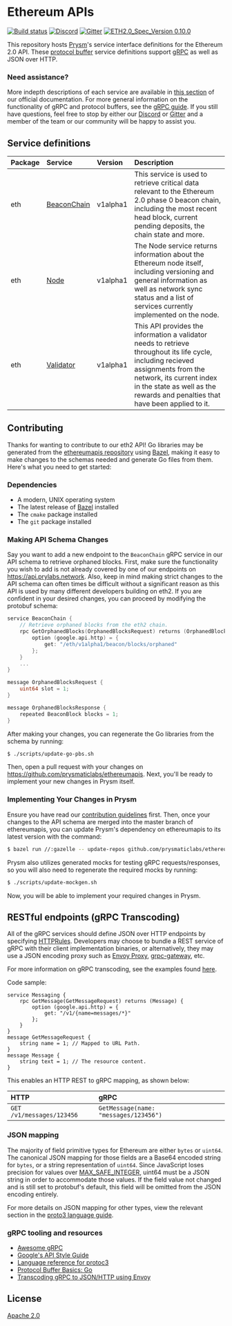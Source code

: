# Ethereum APIs

[![Build status](https://badge.buildkite.com/62be08099e9e228b165c2dba69c637eb9ca7a1ca95efd54b9f.svg?branch=master)](https://buildkite.com/prysmatic-labs/ethereum-apis)
[![Discord](https://user-images.githubusercontent.com/7288322/34471967-1df7808a-efbb-11e7-9088-ed0b04151291.png)](https://discord.gg/KSA7rPr)
[![Gitter](https://badges.gitter.im/Join%20Chat.svg)](https://gitter.im/prysmaticlabs/geth-sharding?utm_source=badge&utm_medium=badge&utm_campaign=pr-badge)
[![ETH2.0_Spec_Version 0.10.0](https://img.shields.io/badge/ETH2.0%20Spec%20Version-v0.10.0-blue.svg)](https://github.com/ethereum/eth2.0-specs/releases/tag/v0.10.0)


This repository hosts [Prysm](https://github.com/prysmaticlabs/prysm/)'s service interface definitions for the Ethereum 2.0 API. These [protocol buffer](https://developers.google.com/protocol-buffers/) service definitions support [gRPC](https://grpc.io/) as well as JSON over HTTP.

### Need assistance?
More indepth descriptions of each service are available in [this section](https://prysmaticlabs.gitbook.io/prysm/how-prysm-works/ethereum-2.0-public-api) of our official documentation. For more general information on the functionality of gRPC and protocol buffers, see the [gRPC guide](https://grpc.io/docs/guides/). If you still have questions, feel free to stop by either our [Discord](https://discord.gg/KSA7rPr) or [Gitter](https://gitter.im/prysmaticlabs/geth-sharding?utm_source=badge&utm_medium=badge&utm_campaign=pr-badge) and a member of the team or our community will be happy to assist you.

## Service definitions

| Package | Service | Version | Description |
| :--- | :--- | :--- | :--- |
| eth | [BeaconChain](https://github.com/prysmaticlabs/ethereumapis/blob/master/eth/v1alpha1/beacon_chain.proto#L36) | v1alpha1 | This service is used to retrieve critical data relevant to the Ethereum 2.0 phase 0 beacon chain, including the most recent head block, current pending deposits, the chain state and more. |
| eth | [Node](https://github.com/prysmaticlabs/ethereumapis/blob/master/eth/v1alpha1/node.proto#L33) | v1alpha1 | The Node service returns information about the Ethereum node itself, including versioning and general information as well as network sync status and a list of services currently implemented on the node. |
| eth | [Validator](https://github.com/prysmaticlabs/ethereumapis/blob/master/eth/v1alpha1/validator.proto) | v1alpha1 | This API provides the information a validator needs to retrieve throughout its life cycle, including recieved assignments from the network, its current index in the state as well as the rewards and penalties that have been applied to it. |

## Contributing

Thanks for wanting to contribute to our eth2 API! Go libraries may be generated from the [ethereumapis repository](https://github.com/prysmaticlabs/ethereumapis) using [Bazel](https://bazel.build), making it easy to make changes to the schemas needed and generate Go files from them. Here's what you need to get started:

### Dependencies

- A modern, UNIX operating system
- The latest release of [Bazel](https://docs.bazel.build/versions/master/install.html) installed
- The `cmake` package installed
- The `git` package installed

### Making API Schema Changes

Say you want to add a new endpoint to the `BeaconChain` gRPC service in our API schema to retrieve orphaned blocks. First, make sure the functionality you wish to add is not already covered by one of our endpoints on https://api.prylabs.network. Also, keep in mind making strict changes to the API schema can often times be difficult without a significant reason as this API is used by many different developers building on eth2. If you are confident in your desired changes, you can proceed by modifying the protobuf schema:

```go
service BeaconChain {
    // Retrieve orphaned blocks from the eth2 chain.
    rpc GetOrphanedBlocks(OrphanedBlocksRequest) returns (OrphanedBlocksResponse) {
        option (google.api.http) = {
            get: "/eth/v1alpha1/beacon/blocks/orphaned"
        };
    }
    ...
}

message OrphanedBlocksRequest {
    uint64 slot = 1;
}

message OrphanedBlocksResponse {
    repeated BeaconBlock blocks = 1;
}
```

After making your changes, you can regenerate the Go libraries from the schema by running:

```bash
$ ./scripts/update-go-pbs.sh
```

Then, open a pull request with your changes on https://github.com/prysmaticlabs/ethereumapis. Next, you'll be ready to implement your new changes in Prysm itself.

### Implementing Your Changes in Prysm

Ensure you have read our [contribution guidelines](https://docs.prylabs.network/docs/contribute/contribution-guidelines/) first. Then, once your changes to the API schema are merged into the master branch of ethereumapis, you can update Prysm's dependency on ethereumapis to its latest version with the command:

```bash
$ bazel run //:gazelle -- update-repos github.com/prysmaticlabs/ethereumapis
```

Prysm also utilizes generated mocks for testing gRPC requests/responses, so you will also need to regenerate the required mocks by running:

```bash
$ ./scripts/update-mockgen.sh
```

Now, you will be able to implement your required changes in Prysm.

## RESTful endpoints \(gRPC Transcoding\)

All of the gRPC services should define JSON over HTTP endpoints by specifying [HTTPRules](https://github.com/googleapis/googleapis/blob/master/google/api/http.proto). Developers may choose to bundle a REST service of gRPC with their client implementation binaries, or alternatively, they may use a JSON encoding proxy such as [Envoy Proxy](https://www.envoyproxy.io/), [grpc-gateway](https://github.com/grpc-ecosystem/grpc-gateway), etc.

For more information on gRPC transcoding, see the examples found [here](https://github.com/googleapis/googleapis/blob/master/google/api/http.proto#L45).

Code sample:

```text
service Messaging {
    rpc GetMessage(GetMessageRequest) returns (Message) {
        option (google.api.http) = {
            get: "/v1/{name=messages/*}"
        };
    }
}
message GetMessageRequest {
    string name = 1; // Mapped to URL Path.
}
message Message {
    string text = 1; // The resource content.
}
```

This enables an HTTP REST to gRPC mapping, as shown below:

| HTTP | gRPC |
| :--- | :--- |
| `GET /v1/messages/123456` | `GetMessage(name: "messages/123456")` |

### JSON mapping

The majority of field primitive types for Ethereum are either `bytes` or `uint64`. The canonical JSON mapping for those fields are a Base64 encoded string for `bytes`, or a string representation of `uint64`. Since JavaScript loses precision for values over [MAX\_SAFE\_INTEGER](https://developer.mozilla.org/en-US/docs/Web/JavaScript/Reference/Global_Objects/Number/MAX_SAFE_INTEGER), uint64 must be a JSON string in order to accommodate those values. If the field value not changed and is still set to protobuf's default, this field will be omitted from the JSON encoding entirely.

For more details on JSON mapping for other types, view the relevant section in the [proto3 language guide](https://developers.google.com/protocol-buffers/docs/proto3#json).

### gRPC tooling and resources

* [Awesome gRPC](https://github.com/grpc-ecosystem/awesome-grpc)
* [Google's API Style Guide](https://cloud.google.com/apis/design/)
* [Language reference for protoc3](https://developers.google.com/protocol-buffers/docs/proto3)
* [Protocol Buffer Basics: Go](https://developers.google.com/protocol-buffers/docs/gotutorial)
* [Transcoding gRPC to JSON/HTTP using Envoy](https://blog.jdriven.com/2018/11/transcoding-grpc-to-http-json-using-envoy/)

## License
[Apache 2.0](https://github.com/prysmaticlabs/ethereumapis/blob/master/LICENSE)

